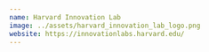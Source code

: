 ```yaml
---
name: Harvard Innovation Lab
image: ../assets/harvard_innovation_lab_logo.png
website: https://innovationlabs.harvard.edu/
---
```

